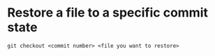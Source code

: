 # Restore a file to a specific commit state  
`git checkout <commit number> <file you want to restore>`  
